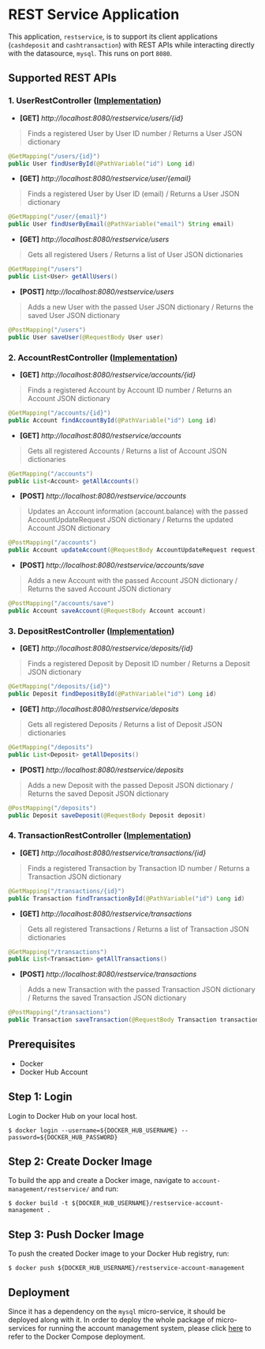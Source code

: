 # REST Service Application

This application, `restservice`, is to support its client applications (`cashdeposit` and `cashtransaction`) with REST APIs while interacting directly with the datasource, `mysql`.
This runs on port `8080`.

## Supported REST APIs

### 1. UserRestController ([Implementation](https://github.com/junh-ki/account-management/blob/main/restservice/src/main/java/com/jun/restservice/controllers/UserRestController.java))

- **[GET]** *http://localhost:8080/restservice/users/{id}*

> Finds a registered User by User ID number / Returns a User JSON dictionary

```Java
@GetMapping("/users/{id}")
public User findUserById(@PathVariable("id") Long id)
```

- **[GET]** *http://localhost:8080/restservice/user/{email}*

> Finds a registered User by User ID (email) / Returns a User JSON dictionary

```Java
@GetMapping("/user/{email}")
public User findUserByEmail(@PathVariable("email") String email)
```

- **[GET]** *http://localhost:8080/restservice/users*

> Gets all registered Users / Returns a list of User JSON dictionaries

```Java
@GetMapping("/users")
public List<User> getAllUsers()
```

- **[POST]** *http://localhost:8080/restservice/users*

> Adds a new User with the passed User JSON dictionary / Returns the saved User JSON dictionary

```Java
@PostMapping("/users")
public User saveUser(@RequestBody User user)
```

### 2. AccountRestController ([Implementation](https://github.com/junh-ki/account-management/blob/main/restservice/src/main/java/com/jun/restservice/controllers/AccountRestController.java))

- **[GET]** *http://localhost:8080/restservice/accounts/{id}*

> Finds a registered Account by Account ID number / Returns an Account JSON dictionary

```Java
@GetMapping("/accounts/{id}")
public Account findAccountById(@PathVariable("id") Long id)
```

- **[GET]** *http://localhost:8080/restservice/accounts*

> Gets all registered Accounts / Returns a list of Account JSON dictionaries

```Java
@GetMapping("/accounts")
public List<Account> getAllAccounts()
```

- **[POST]** *http://localhost:8080/restservice/accounts*

> Updates an Account information (account.balance) with the passed AccountUpdateRequest JSON dictionary / Returns the updated Account JSON dictionary

```Java
@PostMapping("/accounts")
public Account updateAccount(@RequestBody AccountUpdateRequest request)
```

- **[POST]** *http://localhost:8080/restservice/accounts/save*

> Adds a new Account with the passed Account JSON dictionary / Returns the saved Account JSON dictionary

```Java
@PostMapping("/accounts/save")
public Account saveAccount(@RequestBody Account account)
```

### 3. DepositRestController ([Implementation](https://github.com/junh-ki/account-management/blob/main/restservice/src/main/java/com/jun/restservice/controllers/DepositRestController.java))

- **[GET]** *http://localhost:8080/restservice/deposits/{id}*

> Finds a registered Deposit by Deposit ID number / Returns a Deposit JSON dictionary

```Java
@GetMapping("/deposits/{id}")
public Deposit findDepositById(@PathVariable("id") Long id)
```

- **[GET]** *http://localhost:8080/restservice/deposits*

> Gets all registered Deposits / Returns a list of Deposit JSON dictionaries

```Java
@GetMapping("/deposits")
public List<Deposit> getAllDeposits()
```

- **[POST]** *http://localhost:8080/restservice/deposits*

> Adds a new Deposit with the passed Deposit JSON dictionary / Returns the saved Deposit JSON dictionary

```Java
@PostMapping("/deposits")
public Deposit saveDeposit(@RequestBody Deposit deposit)
```

### 4. TransactionRestController ([Implementation](https://github.com/junh-ki/account-management/blob/main/restservice/src/main/java/com/jun/restservice/controllers/TransactionRestController.java))

- **[GET]** *http://localhost:8080/restservice/transactions/{id}*

> Finds a registered Transaction by Transaction ID number / Returns a Transaction JSON dictionary

```Java
@GetMapping("/transactions/{id}")
public Transaction findTransactionById(@PathVariable("id") Long id)
```

- **[GET]** *http://localhost:8080/restservice/transactions*

> Gets all registered Transactions / Returns a list of Transaction JSON dictionaries

```Java
@GetMapping("/transactions")
public List<Transaction> getAllTransactions()
```

- **[POST]** *http://localhost:8080/restservice/transactions*

> Adds a new Transaction with the passed Transaction JSON dictionary / Returns the saved Transaction JSON dictionary

```Java
@PostMapping("/transactions")
public Transaction saveTransaction(@RequestBody Transaction transaction)
```

## Prerequisites

* Docker
* Docker Hub Account

## Step 1: Login

Login to Docker Hub on your local host.

~~~
$ docker login --username=${DOCKER_HUB_USERNAME} --password=${DOCKER_HUB_PASSWORD}
~~~

## Step 2: Create Docker Image

To build the app and create a Docker image, navigate to `account-management/restservice/` and run:

~~~
$ docker build -t ${DOCKER_HUB_USERNAME}/restservice-account-management .
~~~

## Step 3: Push Docker Image

To push the created Docker image to your Docker Hub registry, run:

~~~
$ docker push ${DOCKER_HUB_USERNAME}/restservice-account-management
~~~

## Deployment

Since it has a dependency on the `mysql` micro-service, it should be deployed along with it. In order to deploy the whole package of micro-services for running the account management system, please click [here](https://github.com/junh-ki/account-management/tree/main/docker-compose) to refer to the Docker Compose deployment.
